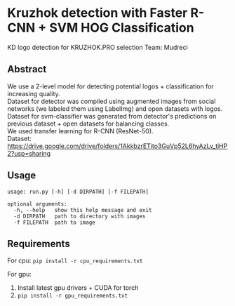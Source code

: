 # Kruzhok detection with Faster R-CNN + SVM HOG Classification
KD logo detection for KRUZHOK.PRO selection
Team: Mudreci

## Abstract
We use a 2-level model for detecting potential logos + classification for increasing quality.  
Dataset for detector was compiled using augmented images from social networks (we labeled them using LabelImg) and open datasets with logos.  
Dataset for svm-classifier was generated from detector's predictions on previous dataset + open datasets for balancing classes.  
We used transfer learning for R-CNN (ResNet-50).  
Dataset: https://drive.google.com/drive/folders/1AkkbzrETito3GuVp52L6hyAzLv_tiHP2?usp=sharing

## Usage

```
usage: run.py [-h] [-d DIRPATH] [-f FILEPATH]

optional arguments:
  -h, --help   show this help message and exit
  -d DIRPATH   path to directory with images
  -f FILEPATH  path to image
```


## Requirements
For cpu:
`pip install -r cpu_requirements.txt`

For gpu:
1) Install latest gpu drivers + CUDA for torch
2) `pip install -r gpu_requirements.txt`
